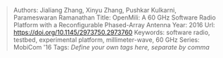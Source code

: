 > Authors: Jialiang Zhang, Xinyu Zhang, Pushkar Kulkarni, Parameswaran Ramanathan
> Title: OpenMili: A 60 GHz Software Radio Platform with a Reconfigurable Phased-Array Antenna
> Year: 2016
> Url: https://doi.org/10.1145/2973750.2973760
> Keywords: software radio, testbed, experimental platform, millimeter-wave, 60 GHz
> Series: MobiCom '16
> Tags: *Define your own tags here, separate by comma*